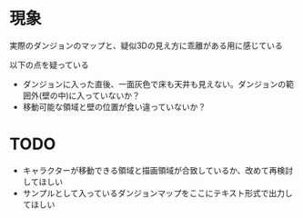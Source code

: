 # 現象

実際のダンジョンのマップと、疑似3Dの見え方に乖離がある用に感じている


以下の点を疑っている
* ダンジョンに入った直後、一面灰色で床も天井も見えない。ダンジョンの範囲外(壁の中)に入っていないか？
* 移動可能な領域と壁の位置が食い違っていないか？


# TODO

* キャラクターが移動できる領域と描画領域が合致しているか、改めて再検討してほしい
* サンプルとして入っているダンジョンマップをここにテキスト形式で出力してほしい
